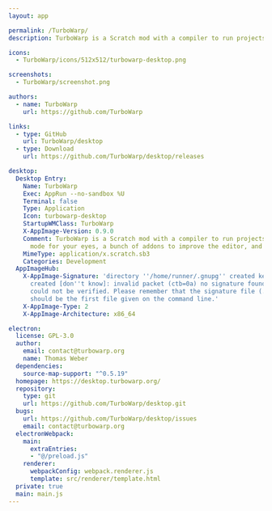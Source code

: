 ```yaml
---
layout: app

permalink: /TurboWarp/
description: TurboWarp is a Scratch mod with a compiler to run projects faster, dark mode for your eyes, a bunch of addons to improve the editor, and more.

icons:
  - TurboWarp/icons/512x512/turbowarp-desktop.png

screenshots:
  - TurboWarp/screenshot.png

authors:
  - name: TurboWarp
    url: https://github.com/TurboWarp

links:
  - type: GitHub
    url: TurboWarp/desktop
  - type: Download
    url: https://github.com/TurboWarp/desktop/releases

desktop:
  Desktop Entry:
    Name: TurboWarp
    Exec: AppRun --no-sandbox %U
    Terminal: false
    Type: Application
    Icon: turbowarp-desktop
    StartupWMClass: TurboWarp
    X-AppImage-Version: 0.9.0
    Comment: TurboWarp is a Scratch mod with a compiler to run projects faster, dark
      mode for your eyes, a bunch of addons to improve the editor, and more.
    MimeType: application/x.scratch.sb3
    Categories: Development
  AppImageHub:
    X-AppImage-Signature: 'directory ''/home/runner/.gnupg'' created keybox ''/home/runner/.gnupg/pubring.kbx''
      created [don''t know]: invalid packet (ctb=0a) no signature found the signature
      could not be verified. Please remember that the signature file (.sig or .asc)
      should be the first file given on the command line.'
    X-AppImage-Type: 2
    X-AppImage-Architecture: x86_64

electron:
  license: GPL-3.0
  author:
    email: contact@turbowarp.org
    name: Thomas Weber
  dependencies:
    source-map-support: "^0.5.19"
  homepage: https://desktop.turbowarp.org/
  repository:
    type: git
    url: https://github.com/TurboWarp/desktop.git
  bugs:
    url: https://github.com/TurboWarp/desktop/issues
    email: contact@turbowarp.org
  electronWebpack:
    main:
      extraEntries:
      - "@/preload.js"
    renderer:
      webpackConfig: webpack.renderer.js
      template: src/renderer/template.html
  private: true
  main: main.js
---
```

